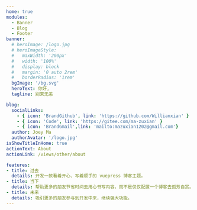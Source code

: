 ```yaml
---
home: true
modules:
  - Banner
  - Blog
  - Footer
banner:
  # heroImage: /logo.jpg
  # heroImageStyle:
  #   maxWidth: '200px'
  #   width: '100%'
  #   display: block
  #   margin: '0 auto 2rem'
  #   borderRadius: '1rem'
  bgImage: '/bg.svg'
  heroText: 你好,
  tagline: 别来无恙

blog: 
  socialLinks:
    - { icon: 'BrandGithub', link: 'https://github.com/Willianxian' }
    - { icon: 'Code', link: 'https://gitee.com/ma-zuxian' }
    - { icon: 'BrandGmail',link: 'mailto:mazuxian1202@gmail.com'}
  author: Joey Ma
  authorAvatar: '/logo.jpg'
isShowTitleInHome: true
actionText: About
actionLink: /views/other/about

features:
- title: 过去
  details: 开发一款看着开心、写着顺手的 vuepress 博客主题。
- title: 当下
  details: 帮助更多的朋友节省时间去用心书写内容，而不是仅仅配置一个博客去孤芳自赏。
- title: 未来
  details: 吸引更多的朋友参与到开发中来，继续强大功能。
---
```



